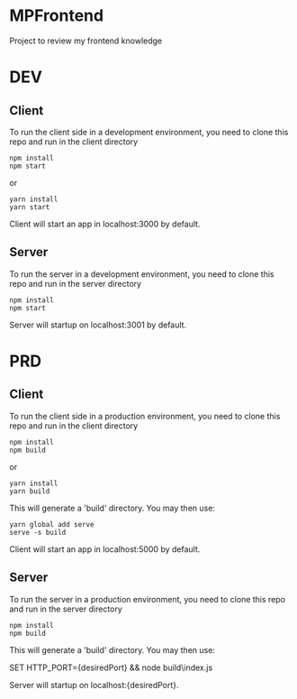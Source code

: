 # MPFrontend

Project to review my frontend knowledge

# DEV   
## Client

To run the client side in a development environment, you need to clone this repo and run in the client directory

```
npm install
npm start
```

or

```
yarn install
yarn start
```

Client will start an app in localhost:3000 by default.
## Server

To run the server in a development environment, you need to clone this repo and run in the server directory

```
npm install
npm start
```

Server will startup on localhost:3001 by default.

# PRD   
## Client

To run the client side in a production environment, you need to clone this repo and run in the client directory

```
npm install
npm build
```

or

```
yarn install
yarn build
```

This will generate a 'build' directory. You may then use:

```
yarn global add serve
serve -s build
```
Client will start an app in localhost:5000 by default.
## Server

To run the server in a production environment, you need to clone this repo and run in the server directory

```
npm install
npm build
```
This will generate a 'build' directory. You may then use:

SET HTTP_PORT={desiredPort} && node build\index.js

Server will startup on localhost:{desiredPort}.
